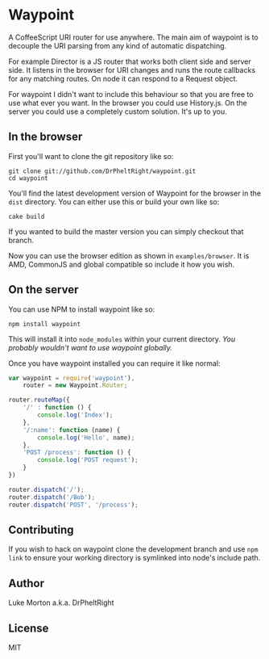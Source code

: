 # Waypoint

A CoffeeScript URI router for use anywhere. The main aim of
waypoint is to decouple the URI parsing from any kind of
automatic dispatching.

For example Director is a JS router that works both client
side and server side. It listens in the browser for URI
changes and runs the route callbacks for any matching routes.
On node it can respond to a Request object.

For waypoint I didn't want to include this behaviour so that
you are free to use what ever you want. In the browser you
could use History.js. On the server you could use a completely
custom solution. It's up to you.

## In the browser

First you'll want to clone the git repository like so:

	git clone git://github.com/DrPheltRight/waypoint.git
	cd waypoint

You'll find the latest development version of Waypoint for the
browser in the `dist` directory. You can either use this or
build your own like so:

	cake build

If you wanted to build the master version you can simply
checkout that branch.

Now you can use the browser edition as shown in
`examples/browser`. It is AMD, CommonJS and global
compatible so include it how you wish.

## On the server

You can use NPM to install waypoint like so:

	npm install waypoint

This will install it into `node_modules` within your current
directory. *You probably wouldn't want to use waypoint
globally.*

Once you have waypoint installed you can require it like
normal:

``` js
var waypoint = require('waypoint'),
	router = new Waypoint.Router;

router.routeMap({
	'/' : function () {
		console.log('Index');
	},
	'/:name': function (name) {
		console.log('Hello', name);
	},
	'POST /process': function () {
		console.log('POST request');
	}
})

router.dispatch('/');
router.dispatch('/Bob');
router.dispatch('POST', '/process');
```

## Contributing

If you wish to hack on waypoint clone the development branch
and use `npm link` to ensure your working directory is
symlinked into node's include path.

## Author

Luke Morton a.k.a. DrPheltRight

## License

MIT